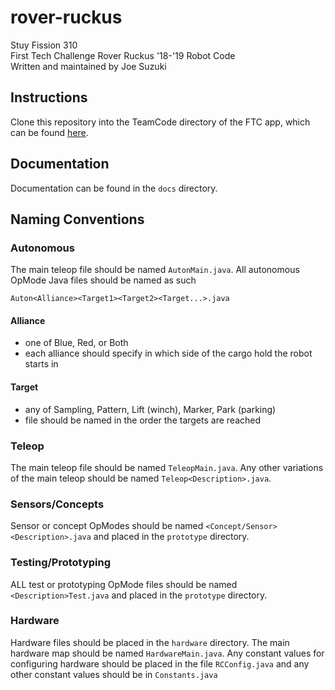 # rover-ruckus
Stuy Fission 310<br>
First Tech Challenge Rover Ruckus '18-'19 Robot Code<br>
Written and maintained by Joe Suzuki<br>

## Instructions
Clone this repository into the TeamCode directory of the FTC app, which can be found [here](https://github.com/ftctechnh/ftc_app).

## Documentation
Documentation can be found in the `docs` directory.

## Naming Conventions

### Autonomous
The main teleop file should be named `AutonMain.java`. All autonomous OpMode Java files should be named as such
```
Auton<Alliance><Target1><Target2><Target...>.java
```

#### Alliance
- one of Blue, Red, or Both
- each alliance should specify in which side of the cargo hold the robot starts in

#### Target
- any of Sampling, Pattern, Lift (winch), Marker, Park (parking)
- file should be named in the order the targets are reached

### Teleop
The main teleop file should be named `TeleopMain.java`. Any other variations of the main teleop should be named `Teleop<Description>.java`.

### Sensors/Concepts
Sensor or concept OpModes should be named `<Concept/Sensor><Description>.java` and placed in the `prototype` directory.

### Testing/Prototyping
ALL test or prototyping OpMode files should be named `<Description>Test.java` and placed in the `prototype` directory.

### Hardware
Hardware files should be placed in the `hardware` directory. The main hardware map should be named `HardwareMain.java`. Any constant values for configuring hardware should be placed in the file `RCConfig.java` and any other constant values should be in `Constants.java`

